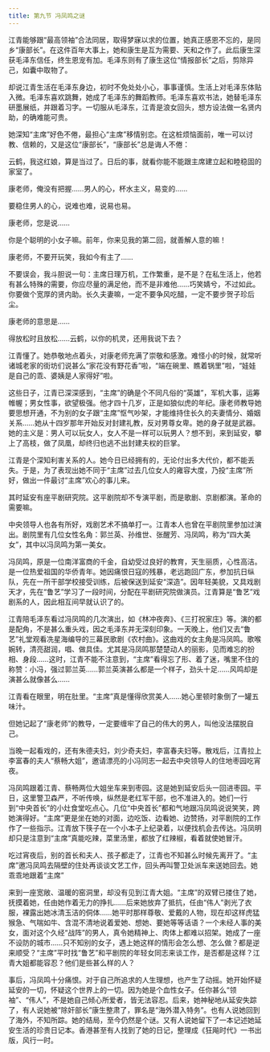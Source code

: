 ```yaml
---
title: 第九节 冯凤鸣之谜
---
```


江青能够跟“最高领袖”合法同居，取得梦寐以求的位置，她真正感恩不忘的，是同乡“康部长”。在这件百年大事上，她和康生是互为需要、天和之作了。此后康生深获毛泽东信任，终生恩宠有加。毛泽东则有了康生这位“情报部长”之后，剪除异己，如囊中取物了。

却说江青生活在毛泽东身边，初时不免处处小心，事事谨慎。生活上对毛泽东体贴入微。毛泽东喜欢跳舞，她成了毛泽东的舞蹈教师。毛泽东喜欢书法，她替毛泽东研墨展纸，并跟着习字。一切服从毛泽东，江青是浪女回头，想方设法做一名贤内助，的确难能可贵。

她深知“主席”好色不倦，最担心“主席”移情别恋。在这桩烦恼面前，唯一可以讨教、信赖的，又是这位“康部长”，“康部长”总是诲人不倦：

云鹤，我这红娘，算是当过了。日后的事，就看你能不能跟主席建立起和睦稳固的家室了。

康老师，俺没有把握……男人的心，杯水主义，易变的……

要稳住男人的心，说难也难，说易也易。

康老师，您是说……

你是个聪明的小女子嘛。前年，你来见我的第二回，就善解人意的嘛！

康老师，不要开玩笑，我如今有主了……

不要误会，我斗胆说一句：主席日理万机，工作繁重，是不是？在私生活上，他若有甚么特殊的需要，你应尽量的满足他，而不是非难他……巧笑婧兮，不过如此。你要做个宽厚的贤内助。长久夫妻嘛，一定不要争风吃醋，一定不要步贺子珍后尘。

康老师的意思是……

得放松时且放松……云鹤，以你的机灵，还用我说下去？

江青懂了。她恭敬地点着头，对康老师充满了崇敬和感激。难怪小的时候，就常听诸城老家的街坊们说甚么“家花没有野花香”啦，“端在碗里、瞧着锅里”啦，“娃娃是自己的乖、婆姨是人家得好”啦。

这些日子，江青已深深感到，“主席”的确是个不同凡俗的“英雄”，军机大事，运筹帷幄；男女性事，欲望极强。他才四十几岁，正是如狼似虎的年纪。康老师教导她要思想开通，不为别的女子跟“主席”怄气吵架，才能维持住长久的夫妻情分、婚姻关系……她从十四岁那年开始反对封建礼教，反对男尊女卑。她的身子就是武器。她的主义是：男人可以玩女人，女人不是一样可以玩男人？想不到，来到延安，攀上了高枝，做了凤凰，却终归也逃不出封建夫权的巨掌。

江青是个深知利害关系的人。她今日已经拥有的，无论付出多大代价，都不能丢失。于是，为了表现出她不同于“主席”过去几位女人的雍容大度，乃投“主席”所好，做出一件最讨“主席”欢心的事儿来。

其时延安有座平剧研究院。这平剧院却不专演平剧，而是歌剧、京剧都演。革命的需要嘛。

中央领导人也各有所好，戏剧艺术不搞单打一。江青本人也曾在平剧院里参加过演出。剧院里有几位女性名角：郭兰英、孙维世、张醒芳、冯凤鸣，称为“四大美女”，其中以冯凤鸣为第一美女。

冯凤鸣，原是一位南洋富商的千金，自幼受过良好的教育，天生丽质，心性高洁。是一位热爱祖国的华侨青年。她因痛恨日寇的残暴，老远跑回广东，参加抗日纵队，先在一所干部学校接受训练，后被保送到延安“深造”。因年轻美貌，又具戏剧天才，先在“鲁艺”学习了一段时间，分配在平剧研究院做演员。江青算是“鲁艺”戏剧系的人，因此相互间早就认识了的。

江青陪毛泽东看过冯凤鸣的几次演出，如《林冲夜奔》、《三打祝家庄》等。演的都是配角，不是甚么重头戏，因之毛泽东并无深刻印象。一天晚上，他们又去“鲁艺”礼堂观看冼星海编导的三幕民歌剧《农村曲》。这曲戏的女主角是冯凤鸣。歌喉婉转，清亮甜润，唱、做具佳。尤其是冯凤鸣那楚楚动人的丽影，见而难忘的扮相、身段……这时，江青不能不注意到，“主席”看得忘了形、着了迷，嘴里不住的称赞：小冯，强过郭兰英……郭兰英演甚么都是一个样子，劲头十足……风鸣却是演甚么就像甚么……

江青看在眼里，明在肚里。“主席”真是懂得欣赏美人……她心里顿时象倒了一罐五味汁。

但她记起了“康老师”的教导，一定要缠牢了自己的伟大的男人，叫他没法摆脱自己。

当晚一起看戏的，还有朱德夫妇，刘少奇夫妇，李富春夫妇等。散戏后，江青拉上李富春的夫人“蔡畅大姐”，邀请漂亮的小冯同志一起去中央领导人的住地枣园吃宵夜。

冯凤鸣跟着江青、蔡畅两位大姐坐车来到枣园。这是她到延安后头一回进枣园。平日，这里警卫森严，不听传唤，纵然是老红军干部，也不准进入的。她们一行到“中央首长”的小灶食堂吃点心。几位“中央首长”都和气地跟冯凤鸣说说笑笑，跨她演得好。“主席”更是坐在她的对面，边吃饭、边看她、边赞扬，对平剧院的工作作了一些指示。江青放下筷子在一个小本子上纪录着，以便找机会去传达。冯凤明却只是注意到“主席”真能吃辣，菜里汤里，都放了红辣椒，看着就使她冒汗。

吃过宵夜后，别的首长和夫人、孩子都走了，江青也不知甚么时候先离开了。“主席”邀冯凤鸣去隔壁的住处再谈谈文艺工作，回头再叫警卫处派车来送她回去。她乖乖地跟着“主席”

来到一座宽敞、温暖的窑洞里，却没有见到江青大姐。“主席”的双臂已搂住了她，抚摸着她，任由她作着无力的挣扎……后来她放弃了抵抗，任由“伟人”剥光了衣服，裸露出她冰清玉洁的侗体……她平时那样尊敬、爱戴的人物，现在却这样虎猛猴急、气喘如牛、含混不清地说着爱她、想她、要她等等话语？一个未经人事的美女，面对这个久经“战阵”的男人，真令她精神上、肉体上都难以招架。她成了一座不设防的城市……只不知别的女子，遇上她这样的情形会怎么想、怎么做？都是逆来顺受？“主席”平时找“鲁艺”和平剧院的年轻女同志来谈工作，是否都是这样？江青大姐都能容忍？他们是些甚么样的人？

事后，冯凤鸣十分痛恨。对于自己所追求的人生理想，也产生了动摇。她开始怀疑延安的一切，怀疑这个世界上的一切。因为她是个血性女子。任你甚么“领袖”、“伟人”，不是她自己倾心所爱者，皆无法容忍。后来，她神秘地从延安失踪了，有人说她被“除奸部长”康生整肃了，罪名是“海外潜入特务”。也有人说她回到了海外，不知所踪。她的结局，至今仍然是个谜。又有人说她留下了一本记述她延安生活的珍贵日记本。香港甚至有人找到了她的日记，整理成《狂飚时代》一书出版，风行一时。
